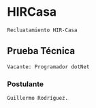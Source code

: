 # HIRCasa
    Recluatamiento HIR-Casa

## Prueba Técnica

    Vacante: Programador dotNet

### Postulante

    Guillermo Rodríguez.
